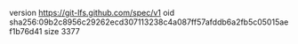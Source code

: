 version https://git-lfs.github.com/spec/v1
oid sha256:09b2c8956c29262ecd307113238c4a087ff57afddb6a2fb5c05015aef1b76d41
size 3377
